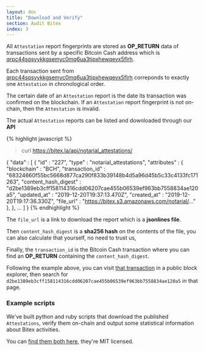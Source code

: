 ```yaml
---
layout: doc
title: "Download and Verify"
section: Audit Bitex
index: 3
---
```


All `Attestation` report fingerprints are stored as **OP_RETURN** data
of transactions sent by a specific Bitcoin Cash address which is
[qrpc44sqsyykkgsemyc0mq6ua3tjpxhewqevx5flrh](https://www.blockchain.com/bch/address/qrpc44sqsyykkgsemyc0mq6ua3tjpxhewqevx5flrh).

Each transaction sent from 
[qrpc44sqsyykkgsemyc0mq6ua3tjpxhewqevx5flrh](https://www.blockchain.com/bch/address/qrpc44sqsyykkgsemyc0mq6ua3tjpxhewqevx5flrh)
correponds to exactly one `Attestation` in chronological order.

The certain date of an `Attestation` report is the date its transaction was confirmed on the
blockchain. If an `Attestation` report fingerprint is not on-chain, then the `Attestation` is
invalid.

The actual `Attestation` reports can be listed and downloaded through our **API**

{% highlight javascript %}
> curl https://bitex.la/api/notarial_attestations/

{
  "data" : [
    {
      "id" : "227",
      "type" : "notarial_attestations",
      "attributes" : {
        "blockchain" : "BCH",
        "transaction_id" : "68324660f55bc5668d877ca290f833b39148b4d5a96d45b5c33c4133fc171263",
        "content_hash_digest" : "d2be1389eb3cff158114316cdd06207cae455b06539ef963bb7558834ae120a5",
        "updated_at" : "2019-12-20T19:37:13.470Z",
        "created_at" : "2019-12-20T19:17:36.330Z",
        "file_url" : "https://bitex.s3.amazonaws.com/notarial/..."
      },
    },
    ...
  ]
}
{% endhighlight %}

The `file_url` is a link to download the report which is a **jsonlines file**.

Then `content_hash_digest` is a **sha256 hash** on the contents of the file,
you can also calculate that yourself, no need to trust us,

Finally, the `transaction_id` is the Bitcoin Cash transaction where
you can find an **OP_RETURN** containing the `content_hash_digest`.

Following the example above, you can visit [that transaction](https://www.blockchain.com/bch/tx/68324660f55bc5668d877ca290f833b39148b4d5a96d45b5c33c4133fc171263) in a public block explorer, then search for `d2be1389eb3cff158114316cdd06207cae455b06539ef963bb7558834ae120a5`
in that page.

### Example scripts

We've built python and ruby scripts that download the published `Attestations`, verify them on-chain
and output some statistical information about Bitex activities.

You can [find them both here](https://github.com/bitex-la/bitex-guides/tree/master/scripts), they're MIT licensed.
